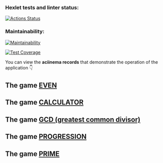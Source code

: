 
### Hexlet tests and linter status:

[![Actions Status](https://github.com/funnyDevGirl/java-project-61/workflows/hexlet-check/badge.svg)](https://github.com/funnyDevGirl/java-project-61/actions)

### Maintainability:

[![Maintainability](https://api.codeclimate.com/v1/badges/b5ed0d422cd9679db1fa/maintainability)](https://codeclimate.com/github/funnyDevGirl/java-project-61/maintainability)

[![Test Coverage](https://api.codeclimate.com/v1/badges/b5ed0d422cd9679db1fa/test_coverage)](https://codeclimate.com/github/funnyDevGirl/java-project-61/test_coverage)

You can view the **aciinema records** that demonstrate the operation of the application 👇

## The game [EVEN](https://asciinema.org/a/eiEz1SJbVcRqa6U1t21JpDo7Z)
## The game [CALCULATOR](https://asciinema.org/a/Rxq2WOBNHlKufwrnQmbHdp6oo)
## The game [GCD (greatest common divisor)](https://asciinema.org/a/L9S5hVl8TAmbOL6LwGArF0aNn)
## The game [PROGRESSION](https://asciinema.org/a/C2yQjIncf2YdgU3Wxy0fBK7DD)
## The game [PRIME](https://asciinema.org/a/FqtuVwSq6Xtkqs4qFrxO4tgdG)

